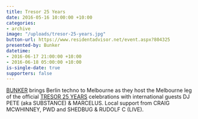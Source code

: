 ```yaml
---
title: Tresor 25 Years
date: 2016-05-16 10:00:00 +10:00
categories:
- archive
image: "/uploads/tresor-25-years.jpg"
button-url: https://www.residentadvisor.net/event.aspx?804325
presented-by: Bunker
datetime:
- 2016-06-17 21:00:00 +10:00
- 2016-06-18 05:00:00 +10:00
is-single-date: true
supporters: false
---
```


[BUNKER](http://bunker-music.com/) brings Berlin techno to Melbourne as they host the Melbourne leg of the official [TRESOR 25 YEARS](http://bunker-music.com/event/bunker-presents-tresor-25-years-june-2016/) celebrations with international guests DJ PETE (aka SUBSTANCE) & MARCELUS. Local support from CRAIG MCWHINNEY, PWD and SHEDBUG & RUDOLF C (LIVE).
